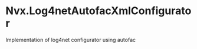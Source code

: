 Nvx.Log4netAutofacXmlConfigurator
=================================

Implementation of log4net configurator using autofac